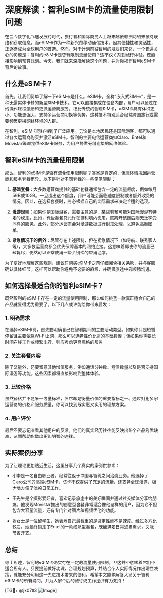 # 深度解读：智利eSIM卡的流量使用限制问题

在当今数字化飞速发展的时代，旅行者和国际商务人士越来越依赖于网络来保持联络和获取信息。而eSIM卡作为一种新兴的移动通信技术，因其便捷性和灵活性，正逐渐成为全球用户的首选。然而，对于计划前往智利的朋友们来说，一个普遍关心的问题是：智利的eSIM卡是否有限制流量使用？这不仅关系到旅行体验，还直接影响到预算规划。今天，我们就来深度解读这个问题，并为你揭开智利eSIM卡背后的故事。

## 什么是eSIM卡？

首先，让我们简单了解一下eSIM卡是什么。eSIM卡，全称“嵌入式SIM卡”，是一种无需实体卡槽的新型SIM卡技术。它可以直接集成在设备内部，用户可以通过在线操作轻松激活和更换运营商服务。相比传统的物理SIM卡，eSIM卡具有体积更小、功能更强大、支持多运营商切换等优势。这种技术特别适合经常跨国旅行或需要频繁更换网络环境的人群。

在智利，eSIM卡同样得到了广泛应用。无论是本地居民还是国际游客，都可以通过各大运营商购买并激活eSIM卡。智利的主要电信运营商如Claro、Entel和Movistar等都提供eSIM卡服务，为用户提供无缝连接的网络体验。

## 智利eSIM卡的流量使用限制

那么，智利的eSIM卡是否有流量使用限制呢？答案是肯定的，但具体情况因运营商和服务套餐而异。以下是针对不同套餐的一些常见限制：

1. **基础套餐**：大多数运营商提供的基础套餐通常包含一定的流量额度，例如每月5GB或10GB。一旦超出这个额度，用户可能会面临速度限制或者额外收费的情况。因此，在选择套餐时，务必根据自己的实际需求来决定合适的选项。

2. **漫游规则**：如果你是国际游客，需要注意的是，某些套餐可能对国际漫游有特定的规定。比如，有些套餐只允许在智利境内使用，而离开该国后则无法享受同样的服务。此外，部分运营商会对漫游数据进行封顶处理，以避免高额账单。

3. **紧急情况下的例外**：尽管存在上述限制，但在紧急情况下（如导航、联系家人等），大多数运营商都会优先保障基本的网络连接。这意味着即使你的流量已经耗尽，仍然可以正常使用一些关键性的应用程序。

为了更好地理解这些规则，建议在购买eSIM卡之前仔细阅读相关条款，并与客服确认具体细节。这样可以帮助你避免不必要的麻烦，并确保旅途中的顺畅沟通。

## 如何选择最适合你的智利eSIM卡？

既然智利的eSIM卡存在一定的流量使用限制，那么如何挑选一款真正适合自己的产品就显得尤为重要了。以下几点或许能给你带来启发：

### 1. 明确需求
在选择eSIM卡前，首先要明确自己在智利期间的主要活动类型。如果你只是短暂停留且主要依靠Wi-Fi上网，那么可以选择性价比高的基础套餐；但如果你需要长时间在线工作或频繁出行，则应考虑更高规格的服务。

### 2. 关注套餐内容
除了流量外，还要留意其他增值服务，例如通话分钟数、短信数量以及是否支持国际漫游等功能。这些因素都将直接影响到整体体验。

### 3. 比较价格
虽然价格并不是唯一考量标准，但它却是衡量价值的重要指标之一。通过对比多家运营商的价格和服务质量，你可以找到既实惠又实用的理想方案。

### 4. 用户评价
最后不要忘记查看其他用户的反馈。他们的真实经历往往能反映出某个产品的优缺点，从而帮助你做出更加明智的选择。

## 实际案例分享

为了让理论更加贴近生活，这里分享几个真实的案例供参考：

- 小李是一名自由职业者，经常往返于中国与智利之间洽谈业务。他选择了Claro公司的高端eSIM卡，该卡不仅提供了充足的流量，还支持全球漫游，极大地方便了他的日常工作。
  
- 王先生是个摄影爱好者，喜欢记录旅途中的美好瞬间并通过社交媒体分享给朋友。他发现Movistar推出的创意型套餐非常适合像他这样的用户，因为它不但包含大容量流量，还有专门针对图片和视频优化的功能。

- 张女士是一位留学生，她表示自己最看重的是稳定性而不是速度。经过多方比较后，她最终锁定了Entel的一款经济型套餐，既能满足日常通讯需求，又能节省开支。

## 总结

综上所述，智利的eSIM卡确实存在一定的流量使用限制，但这并不意味着它们不适合所有人。只要提前做好功课，合理规划预算，并结合个人实际情况作出理性决策，就能充分利用这一先进技术带来的便利。希望本文能够解答大家关于智利eSIM卡的所有疑问，并为大家今后的旅行或工作提供有力支持！

[TG💪+ @jx0703 ![Image](https://github.com/user-attachments/assets/dbca1d08-cadb-493c-b0ec-ad6f7a83f270)]